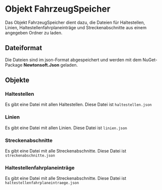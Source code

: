 # Objekt FahrzeugSpeicher

Das Objekt FahrzeugSpeicher dient dazu, die Dateien für Haltestellen, Linien, Haltestellenfahrplaneinträge und Streckenabschnitte aus einem angegeben Ordner zu laden.

## Dateiformat

Die Dateien sind im json-Format abgespeichert und werden mit dem NuGet-Package **Newtonsoft.Json** geladen.

## Objekte

### Haltestellen

Es gibt eine Datei mit allen Haltestellen. Diese Datei ist `haltestellen.json`

### Linien

Es gibt eine Datei mit allen Linien. Diese Datei ist `linien.json`

### Streckenabschnitte

Es gibt eine Datei mit alle Streckenabschnitte. Diese Datei ist `streckenabschnitte.json`

### Haltestellenfahrplaneinträge

Es gibt eine Datei mit alle Streckenabschnitte. Diese Datei ist `haltestellenfahrplaneintraege.json`